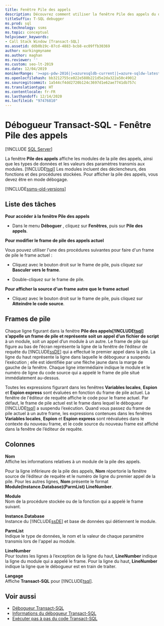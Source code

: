 ```yaml
---
title: Fenêtre Pile des appels
description: Découvrez comment utiliser la fenêtre Pile des appels du débogueur Transact-SQL pour afficher les types de données des paramètres ainsi que les valeurs des procédures stockées, des fonctions et des déclencheurs.
titleSuffix: T-SQL debugger
ms.prod: sql
ms.technology: ssms
ms.topic: conceptual
helpviewer_keywords:
- Call Stack Window [Transact-SQL]
ms.assetid: ddb0b19c-87cd-4883-bcb8-ec09ffb30369
author: markingmyname
ms.author: maghan
ms.reviewer: ''
ms.custom: seo-lt-2019
ms.date: 12/04/2019
monikerRange: '>=aps-pdw-2016||=azuresqldb-current||=azure-sqldw-latest||>=sql-server-2016||>=sql-server-linux-2017||=azuresqldb-mi-current'
ms.openlocfilehash: bb3212755ce022e588b221d5e2da322a50c49012
ms.sourcegitcommit: 1a544cf4dd2720b124c3697d1e62ae7741db757c
ms.translationtype: HT
ms.contentlocale: fr-FR
ms.lasthandoff: 12/14/2020
ms.locfileid: "97476810"
---
```

# <a name="transact-sql-debugger---call-stack-window"></a>Débogueur Transact-SQL - Fenêtre Pile des appels

 [!INCLUDE [SQL Server](../../includes/applies-to-version/sqlserver.md)]

La fenêtre **Pile des appels** affiche les modules de la pile des appels, ainsi que les types de données et les valeurs des paramètres transmis aux modules. [!INCLUDE[tsql](../../includes/tsql-md.md)] Les modules incluent des déclencheurs, des fonctions et des procédures stockées. Pour afficher la pile des appels, vous devez être en mode débogage.  

[!INCLUDE[ssms-old-versions](../../includes/ssms-old-versions.md)]

## <a name="task-list"></a>Liste des tâches

**Pour accéder à la fenêtre Pile des appels**

- Dans le menu **Déboguer** , cliquez sur **Fenêtres**, puis sur **Pile des appels**.

**Pour modifier le frame de pile des appels actuel**

Vous pouvez utiliser l'une des procédures suivantes pour faire d'un frame de pile le frame actuel :

- Cliquez avec le bouton droit sur le frame de pile, puis cliquez sur **Basculer vers le frame**.

- Double-cliquez sur le frame de pile.  

**Pour afficher la source d'un frame autre que le frame actuel**

- Cliquez avec le bouton droit sur le frame de pile, puis cliquez sur **Atteindre le code source**.

## <a name="stack-frames"></a>Frames de pile

Chaque ligne figurant dans la fenêtre **Pile des appels[!INCLUDE[tsql](../../includes/tsql-md.md)] s’appelle un frame de pile et représente soit un appel d’un fichier de script** à un module, soit un appel d’un module à un autre. Le frame de pile qui figure au bas de l’écran représente la ligne de la fenêtre de l’éditeur de requête du [!INCLUDE[ssDE](../../includes/ssde-md.md)] qui a effectué le premier appel dans la pile. La ligne du haut représente la ligne dans laquelle le débogueur a suspendu l’exécution ; elle est identifiée par une flèche jaune dans la marge de gauche de la fenêtre. Chaque ligne intermédiaire indique le module et le numéro de ligne du code source qui a appelé le frame de pile situé immédiatement au-dessus.  

Toutes les expressions figurant dans les fenêtres **Variables locales**, **Espion** et **Espion express** sont évaluées en fonction du frame de pile actuel. La fenêtre de l'éditeur de requête affiche le code pour le frame actuel. Par défaut, le frame de pile actuel est le frame dans lequel le débogueur [!INCLUDE[tsql](../../includes/tsql-md.md)] a suspendu l’exécution. Quand vous passez du frame de pile actuel à un autre frame, les expressions contenues dans les fenêtres **Variables locales**, **Espion** et **Espion express** sont réévaluées dans le contexte du nouveau frame, et le code source du nouveau frame est affiché dans la fenêtre de l’éditeur de requête.  
  
## <a name="columns"></a>Colonnes

 **Nom**  
 Affiche les informations relatives à un module de la pile des appels.  
  
 Pour la ligne inférieure de la pile des appels, **Nom** répertorie la fenêtre source de l’éditeur de requête et le numéro de ligne du premier appel de la pile. Pour les autres lignes, **Nom** présente le format **Module(Instance.Database)(ParmList) LineNumber**.  
  
 **Module**  
 Nom de la procédure stockée ou de la fonction qui a appelé le frame suivant.  
  
 **Instance.Database**  
 Instance du [!INCLUDE[ssDE](../../includes/ssde-md.md)] et base de données qui détiennent le module.  
  
 **ParmList**  
 Indique le type de données, le nom et la valeur de chaque paramètre transmis lors de l'appel au module.  
  
 **LineNumber**  
 Pour toutes les lignes à l’exception de la ligne du haut, **LineNumber** indique la ligne du module qui a appelé le frame. Pour la ligne du haut, **LineNumber** indique la ligne que le débogueur est en train de traiter.  
  
 **Langage**  
 Affiche **Transact-SQL** pour [!INCLUDE[tsql](../../includes/tsql-md.md)].  
  
## <a name="see-also"></a>Voir aussi

- [Débogueur Transact-SQL](./transact-sql-debugger.md)
- [Informations du débogueur Transact-SQL](./transact-sql-debugger-information.md)
- [Exécuter pas à pas du code Transact-SQL](./step-through-transact-sql-code.md)